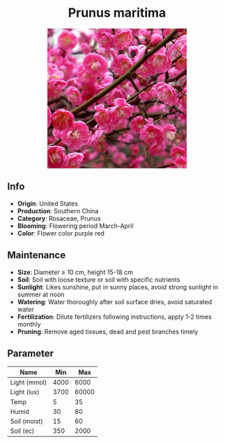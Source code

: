 <h1 align='center'>Prunus maritima</h1>
<p align="center">
    <img 
        align='center'
        width='320'
        src="../images/prunus maritima.png" 
        alt='Prunus maritima' />
</p>

## Info

 - **Origin**: United States
 - **Production**: Southern China
 - **Category**: Rosaceae, Prunus
 - **Blooming**: Flowering period March-April
 - **Color**: Flower color purple red

## Maintenance

 - **Size**: Diameter ≥ 10 cm, height 15-18 cm
 - **Soil**: Soil with loose texture or soil with specific nutrients
 - **Sunlight**: Likes sunshine, put in sunny places, avoid strong sunlight in summer at noon
 - **Watering**: Water thoroughly after soil surface dries, avoid saturated water
 - **Fertilization**: Dilute fertilizers following instructions, apply 1-2 times monthly
 - **Pruning**: Remove aged tissues, dead and pest branches timely

## Parameter

| Name         | Min  | Max   |
|--------------|------|-------|
| Light (mmol) | 4000 | 6000  |
| Light (lux)  | 3700 | 60000 |
| Temp         | 5    | 35    |
| Humid        | 30   | 80    |
| Soil (moist) | 15   | 60    |
| Soil (ec)    | 350  | 2000  |